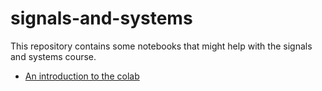 # signals-and-systems

This repository contains some notebooks that might help with the signals and systems course. 

* [An introduction to the colab](https://github.com/russellizadi/signals-and-systems/blob/master/colab-notebooks/Welcome_To_Colaboratory.ipynb)
